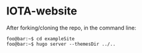 # IOTA-website
After forking/cloning the repo, in the command line:
```console
foo@bar:~$ cd exampleSite
foo@bar:~$ hugo server --themesDir ../..
```
